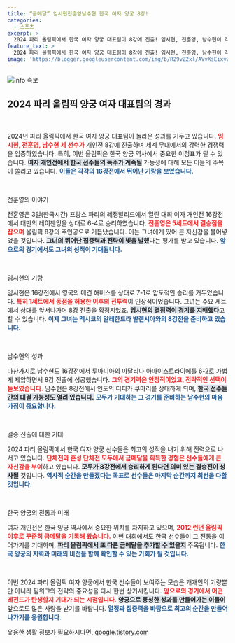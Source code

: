 ```yaml
---
title: “금메달” 임시현전훈영남수현 한국 여자 양궁 8강!
categories:
  - 스포츠
excerpt: >
  2024 파리 올림픽에서 한국 여자 양궁 대표팀이 8강에 진출! 임시현, 전훈영, 남수현이 각각 승리하며 금메달 도전에 나선다. 이들은 4강에서 맞붙을 예정으로, 한국 양궁의 명성을 이어갈 수 있을지 주목된다!
feature_text: >
  2024 파리 올림픽에서 한국 여자 양궁 대표팀이 8강에 진출! 임시현, 전훈영, 남수현이 각각 승리하며 금메달 도전에 나선다. 이들은 4강에서 맞붙을 예정으로, 한국 양궁의 명성을 이어갈 수 있을지 주목된다!
image: 'https://blogger.googleusercontent.com/img/b/R29vZ2xl/AVvXsEixyZcFfHzMRdzZMjFBmAUKJYCLCGyLL1o632UiGVXcaFdKo_bkvkuCioo0uUKlGfBVcT3P84aROyZIXSBEx3Aw5nCQ3pTgDom1WDC4m8eifvWiAmWEEVb4x6G_l8C0QH225ldMjyaFvpxGEBGNO37VmDTDMHGhJPq73UglMfDca1-0aw/s1600/blogspot.png'
---
```


<p><img src="https://blogger.googleusercontent.com/img/b/R29vZ2xl/AVvXsEixyZcFfHzMRdzZMjFBmAUKJYCLCGyLL1o632UiGVXcaFdKo_bkvkuCioo0uUKlGfBVcT3P84aROyZIXSBEx3Aw5nCQ3pTgDom1WDC4m8eifvWiAmWEEVb4x6G_l8C0QH225ldMjyaFvpxGEBGNO37VmDTDMHGhJPq73UglMfDca1-0aw/s1600/blogspot.png" alt="info 속보" /></p>

<h2 data-ke-size="size26">2024 파리 올림픽 양궁 여자 대표팀의 경과</h2>

<p data-ke-size="size16">&nbsp;</p>

<p>2024년 파리 올림픽에서 한국 여자 양궁 대표팀이 놀라운 성과를 거두고 있습니다. <b><span style="color: #ee2323;">임시현, 전훈영, 남수현 세 선수가</span></b> 개인전 8강에 진출하며 세계 무대에서의 강력한 경쟁력을 입증하였습니다. 특히, 이번 올림픽은 한국 양궁 역사에서 중요한 이정표가 될 수 있습니다. <b><span style="background-color: #21538527;">여자 개인전에서 한국 선수들의 독주가 계속될</span></b> 가능성에 대해 모든 이들의 주목이 쏠리고 있습니다. <b><span style="color: #1a5490;">이들은 각각의 16강전에서 뛰어난 기량을 보였습니다.</span></b></p>

<p data-ke-size="size16">&nbsp;</p>

<p>전훈영의 이야기</p>

<p>전훈영은 3일(한국시간) 프랑스 파리의 레쟁발리드에서 열린 대회 여자 개인전 16강전에서 대만의 레이젠잉을 상대로 6-4로 승리하였습니다. <b><span style="color: #ee2323;">전훈영은 5세트에서 결승점을 잡으며</span></b> 올림픽 8강의 주인공으로 거듭났습니다. 이는 그녀에게 있어 큰 자신감을 불어넣었을 것입니다. <b><span style="background-color: #21538527;">그녀의 뛰어난 집중력과 전략이 빛을 발했</span></b>다는 평가를 받고 있습니다. <b><span style="color: #1a5490;">앞으로의 경기에서도 그녀의 성적이 기대됩니다.</span></b></p>

<p data-ke-size="size16">&nbsp;</p>

<p>임시현의 기량</p>

<p>임시현은 16강전에서 영국의 메건 해버스를 상대로 7-1로 압도적인 승리를 거두었습니다. <b><span style="color: #ee2323;">특히 1세트에서 동점을 허용한 이후의 전투력</span></b>이 인상적이었습니다. 그녀는 주요 세트에서 상대를 앞서나가며 8강 진출을 확정지었죠. <b><span style="background-color: #21538527;">임시현의 결정력이 경기를 지배했다</span></b>고 할 수 있습니다. <b><span style="color: #1a5490;">이제 그녀는 멕시코의 알레한드라 발렌시아와의 8강전을 준비하고 있습니다.</span></b></p>

<p data-ke-size="size16">&nbsp;</p>

<p>남수현의 성과</p>

<p>마찬가지로 남수현도 16강전에서 루마니아의 마달리나 아마이스트라이에를 6-2로 가볍게 제압하면서 8강 진출에 성공했습니다. <b><span style="color: #ee2323;">그의 경기력은 안정적이었고, 전략적인 선택이 돋보였습니다.</span></b> 남수현은 8강전에서 인도의 디피카 쿠마리를 상대하게 되며, <b><span style="background-color: #21538527;">한국 선수들 간의 대결 가능성도 열려 있습니다.</span></b> <b><span style="color: #1a5490;">모두가 기대하는 그 경기를 준비하는 남수현의 마음가짐이 중요합니다.</span></b></p>

<p data-ke-size="size16">&nbsp;</p>

<p>결승 진출에 대한 기대</p>

<p>2024 파리 올림픽에서 한국 여자 양궁 선수들은 최고의 성적을 내기 위해 전력으로 나서고 있습니다. <b><span style="color: #ee2323;">단체전과 혼성 단체전 모두에서 금메달을 획득한 경험은 선수들에게 큰 자신감을 부여</span></b>하고 있습니다. <b><span style="background-color: #21538527;">모두가 8강전에서 승리하게 된다면 의미 있는 결승전이 성사될</span></b> 것입니다. <b><span style="color: #1a5490;">역사적 순간을 만들겠다는 목표로 선수들은 마지막 순간까지 최선을 다할 것입니다.</span></b></p>

<p data-ke-size="size16">&nbsp;</p>

<p>한국 양궁의 전통과 미래</p>

<p>여자 개인전은 한국 양궁 역사에서 중요한 위치를 차지하고 있으며, <b><span style="color: #ee2323;">2012 런던 올림픽 이후로 꾸준히 금메달을 기록해 왔습니다.</span></b> 이번 대회에서도 한국 선수들이 그 전통을 이어가기를 기대하며, <b><span style="background-color: #21538527;">파리 올림픽에서 또 다른 금메달을 추가할 수 있을지</span></b> 주목됩니다. <b><span style="color: #1a5490;">한국 양궁의 저력과 미래의 비전을 함께 확인할 수 있는 기회가 될 것입니다.</span></b></p>

<p data-ke-size="size16">&nbsp;</p>

<p>이번 2024 파리 올림픽 여자 양궁에서 한국 선수들이 보여주는 모습은 개개인의 기량뿐만 아니라 팀워크와 전략의 중요성을 다시 한번 상기시킵니다. <b><span style="color: #ee2323;">앞으로의 경기에서 어떤 레전드가 탄생할지 기대가 되는 시점입니다.</span></b> <b><span style="background-color: #21538527;">양궁으로 풍성한 성과를 만들어가는 이들이</span></b> 앞으로도 많은 사랑을 받기를 바랍니다. <b><span style="color: #1a5490;">열정과 집중력을 바탕으로 최고의 순간을 만들어 나가기를 응원합니다.</span></b></p>
유용한 생활 정보가 필요하시다면, <a href="https://qoogle.tistory.com" rel="dofollow">qoogle.tistory.com</a>



